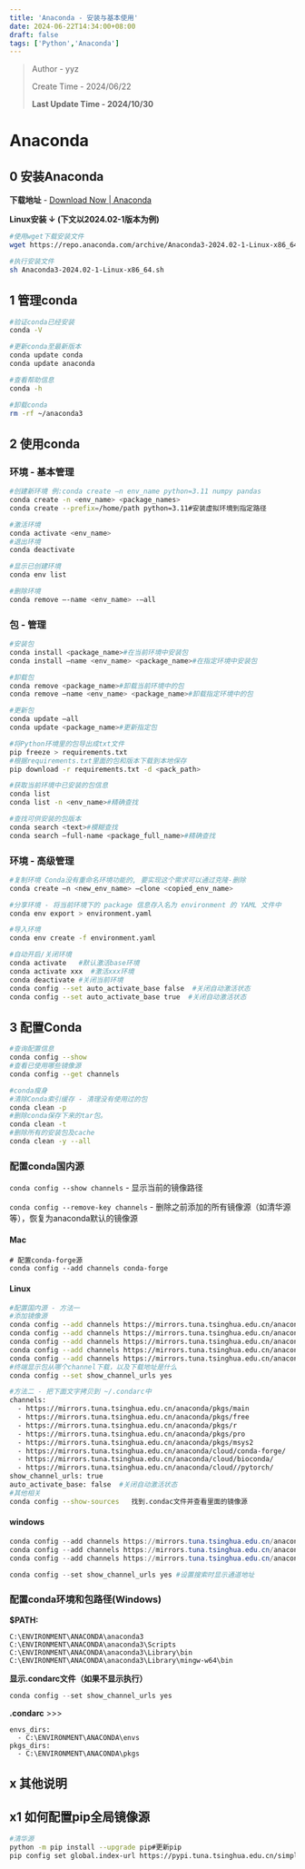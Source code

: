 ```yaml
---
title: 'Anaconda - 安装与基本使用'
date: 2024-06-22T14:34:00+08:00
draft: false
tags: ['Python','Anaconda']
---
```


> Author - yyz
>
> Create Time - 2024/06/22
>
> **Last Update Time - 2024/10/30**

# Anaconda



## 0 安装Anaconda

**下载地址** - [Download Now | Anaconda](https://www.anaconda.com/download/success)

**Linux安装 ↓ (下文以2024.02-1版本为例)**

```bash
#使用wget下载安装文件
wget https://repo.anaconda.com/archive/Anaconda3-2024.02-1-Linux-x86_64.sh

#执行安装文件
sh Anaconda3-2024.02-1-Linux-x86_64.sh
```



## 1 管理conda

```bash
#验证conda已经安装
conda -V

#更新conda至最新版本
conda update conda
conda update anaconda

#查看帮助信息
conda -h

#卸载conda
rm -rf ~/anaconda3
```



## 2 使用conda

### 环境 - 基本管理

```bash
#创建新环境 例:conda create –n env_name python=3.11 numpy pandas
conda create -n <env_name> <package_names>
conda create --prefix=/home/path python=3.11#安装虚拟环境到指定路径

#激活环境
conda activate <env_name>
#退出环境
conda deactivate

#显示已创建环境
conda env list

#删除环境
conda remove –-name <env_name> -–all
```

### 包 - 管理

```bash
#安装包
conda install <package_name>#在当前环境中安装包
conda install –name <env_name> <package_name>#在指定环境中安装包

#卸载包
conda remove <package_name>#卸载当前环境中的包
conda remove –name <env_name> <package_name>#卸载指定环境中的包

#更新包
conda update –all
conda update <package_name>#更新指定包

#将Python环境里的包导出成txt文件
pip freeze > requirements.txt
#根据requirements.txt里面的包和版本下载到本地保存
pip download -r requirements.txt -d <pack_path>

#获取当前环境中已安装的包信息
conda list
conda list -n <env_name>#精确查找

#查找可供安装的包版本
conda search <text>#模糊查找
conda search –full-name <package_full_name>#精确查找
```

### 环境 - 高级管理

```bash
#复制环境 Conda没有重命名环境功能的, 要实现这个需求可以通过克隆-删除
conda create –n <new_env_name> –clone <copied_env_name>

#分享环境 - 将当前环境下的 package 信息存入名为 environment 的 YAML 文件中
conda env export > environment.yaml

#导入环境
conda env create -f environment.yaml

#自动开启/关闭环境
conda activate   #默认激活base环境
conda activate xxx  #激活xxx环境
conda deactivate #关闭当前环境
conda config --set auto_activate_base false  #关闭自动激活状态
conda config --set auto_activate_base true  #关闭自动激活状态

```

## 3 配置Conda

```bash
#查询配置信息
conda config --show
#查看已使用哪些镜像源
conda config --get channels

#conda瘦身
#清除Conda索引缓存 - 清理没有使用过的包
conda clean -p
#删除conda保存下来的tar包。
conda clean -t
#删除所有的安装包及cache
conda clean -y --all
```

### 配置conda国内源

`conda config --show channels`  - 显示当前的镜像路径

`conda config --remove-key channels` - 删除之前添加的所有镜像源（如清华源等），恢复为anaconda默认的镜像源

#### Mac

```shell
# 配置conda-forge源
conda config --add channels conda-forge
```

#### Linux

```bash
#配置国内源 - 方法一
#添加镜像源
conda config --add channels https://mirrors.tuna.tsinghua.edu.cn/anaconda/pkgs/main
conda config --add channels https://mirrors.tuna.tsinghua.edu.cn/anaconda/pkgs/free
conda config --add channels https://mirrors.tuna.tsinghua.edu.cn/anaconda/pkgs/r
conda config --add channels https://mirrors.tuna.tsinghua.edu.cn/anaconda/pkgs/pro
conda config --add channels https://mirrors.tuna.tsinghua.edu.cn/anaconda/pkgs/msys2
#终端显示包从哪个channel下载，以及下载地址是什么
conda config --set show_channel_urls yes

#方法二 - 把下面文字拷贝到 ~/.condarc中
channels:
  - https://mirrors.tuna.tsinghua.edu.cn/anaconda/pkgs/main
  - https://mirrors.tuna.tsinghua.edu.cn/anaconda/pkgs/free
  - https://mirrors.tuna.tsinghua.edu.cn/anaconda/pkgs/r
  - https://mirrors.tuna.tsinghua.edu.cn/anaconda/pkgs/pro
  - https://mirrors.tuna.tsinghua.edu.cn/anaconda/pkgs/msys2
  - https://mirrors.tuna.tsinghua.edu.cn/anaconda/cloud/conda-forge/
  - https://mirrors.tuna.tsinghua.edu.cn/anaconda/cloud/bioconda/
  - https://mirrors.tuna.tsinghua.edu.cn/anaconda/cloud//pytorch/
show_channel_urls: true
auto_activate_base: false  #关闭自动激活状态
#其他相关
conda config --show-sources   找到.condac文件并查看里面的镜像源
```

#### windows

```powershell
conda config --add channels https://mirrors.tuna.tsinghua.edu.cn/anaconda/pkgs/main/
conda config --add channels https://mirrors.tuna.tsinghua.edu.cn/anaconda/pkgs/free/
conda config --add channels https://mirrors.tuna.tsinghua.edu.cn/anaconda/cloud/conda-forge/

conda config --set show_channel_urls yes #设置搜索时显示通道地址
```

### 配置conda环境和包路径(Windows)

**$PATH:**

```
C:\ENVIRONMENT\ANACONDA\anaconda3
C:\ENVIRONMENT\ANACONDA\anaconda3\Scripts
C:\ENVIRONMENT\ANACONDA\anaconda3\Library\bin
C:\ENVIRONMENT\ANACONDA\anaconda3\Library\mingw-w64\bin
```

**显示.condarc文件（如果不显示执行）**

```powershell
conda config --set show_channel_urls yes
```

**.condarc** >>>

```
envs_dirs:
  - C:\ENVIRONMENT\ANACONDA\envs
pkgs_dirs:
  - C:\ENVIRONMENT\ANACONDA\pkgs
```



## x 其他说明

## x1 如何配置pip全局镜像源

```bash
#清华源
python -m pip install --upgrade pip#更新pip
pip config set global.index-url https://pypi.tuna.tsinghua.edu.cn/simple

```

